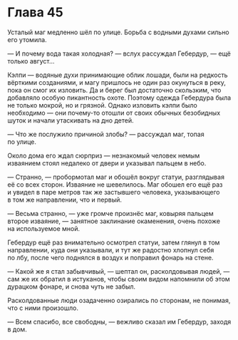 # Глава 45

Усталый маг медленно шёл по улице. Борьба с водными духами сильно его утомила.

— И почему вода такая холодная? — вслух рассуждал Гебердур, — ещё только август...

Кэлпи — водяные духи принимающие облик лошади, были на редкость вёрткими созданиями, и магу пришлось не один раз окунуться в реку, пока он смог их изловить. Да и берег был достаточно скользким, что добавляло особую пикантность охоте. Поэтому одежда Гебердура была не только мокрой, но и грязной. Однако изловить кэлпи было необходимо — они почему-то отошли от своих обычных безобидных шуток и начали утаскивать на дно детей.

— Что же послужило причиной злобы? — рассуждал маг, топая по улице.

Около дома его ждал сюрприз — незнакомый человек немым изваянием стоял недалеко от двери и указывал пальцем в небо.

— Странно, — пробормотал маг и обошёл вокруг статуи, разглядывая её со всех сторон. Изваяние не шевелилось. Маг обошел его ещё раз и увидел в паре метров так же застывшего человека, указывающего в том же направлении, что и первый.

— Весьма странно, — уже громче произнёс маг, ковыряя пальцем второе изваяние, — занятное заклинание окаменения, очень похоже на используемое мной.

Гебердур ещё раз внимательно осмотрел статуи, затем глянул в том направлении, куда они указывали, и тут же радостно хлопнул себя по лбу, после чего поднялся в воздух и поправил фонарь на стене.

— Какой же я стал забывчивый, — шептал он, расколдовывая людей, — сам же их обратил в истуканов, чтобы своим видом напомнили об этом дурацком фонаре, и снова чуть не забыл.

Расколдованные люди озадаченно озирались по сторонам, не понимая, что с ними произошло.

— Всем спасибо, все свободны, — вежливо сказал им Гебердур, заходя в дом.
